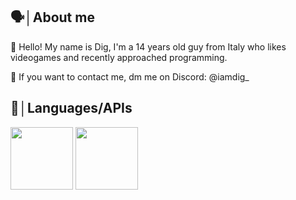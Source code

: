 ## 🗣️│About me
👋 Hello! My name is Dig, I'm a 14 years old guy from Italy who likes videogames and recently approached programming.

🪼 If you want to contact me, dm me on Discord: @iamdig_
## 📢│Languages/APIs
<img src="https://github.com/user-attachments/assets/86a32bef-b15c-45e8-b131-dd6f38161979" width="100" height="100" />
<img src="https://github.com/user-attachments/assets/77732d9d-c6fd-4c47-b3ec-c73e5f334994" width="100" height="100" />
